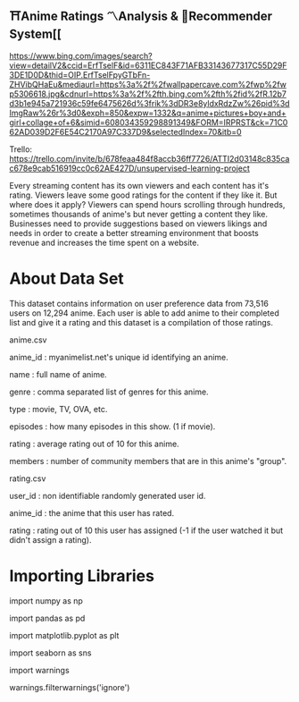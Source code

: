 ## ⛩️Anime Ratings 〽️Analysis & 🤖Recommender System[[
https://www.bing.com/images/search?view=detailV2&ccid=ErfTselF&id=6311EC843F71AFB33143677317C55D29F3DE1D0D&thid=OIP.ErfTselFpyGTbFn-ZHVibQHaEu&mediaurl=https%3a%2f%2fwallpapercave.com%2fwp%2fwp5306618.jpg&cdnurl=https%3a%2f%2fth.bing.com%2fth%2fid%2fR.12b7d3b1e945a721936c59fe6475626d%3frik%3dDR3e8yldxRdzZw%26pid%3dImgRaw%26r%3d0&exph=850&expw=1332&q=anime+pictures+boy+and+girl+collage+of+6&simid=608034359298891349&FORM=IRPRST&ck=71C062AD039D2F6E54C2170A97C337D9&selectedIndex=70&itb=0



Trello: https://trello.com/invite/b/678feaa484f8accb36ff7726/ATTI2d03148c835cac678e9cab516919cc0c62AE427D/unsupervised-learning-project

Every streaming content has its own viewers and each content has it's rating. Viewers leave some good ratings for the content if they like it. But where does it apply? Viewers can spend hours scrolling through hundreds, sometimes thousands of anime's but never getting a content they like. Businesses need to provide suggestions based on viewers likings and needs in order to create a better streaming environment that boosts revenue and increases the time spent on a website.

# About Data Set

This dataset contains information on user preference data from 73,516 users on 12,294 anime. Each user is able to add anime to their completed list and give it a rating and this dataset is a compilation of those ratings.

anime.csv

anime_id : myanimelist.net's unique id identifying an anime.

name : full name of anime.

genre : comma separated list of genres for this anime.

type : movie, TV, OVA, etc.

episodes : how many episodes in this show. (1 if movie).

rating : average rating out of 10 for this anime.

members : number of community members that are in this anime's "group".

rating.csv


user_id : non identifiable randomly generated user id.

anime_id : the anime that this user has rated.

rating : rating out of 10 this user has assigned (-1 if the user watched it but didn't assign a rating).


# Importing Libraries

import numpy as np

import pandas as pd

import matplotlib.pyplot as plt

import seaborn as sns

import warnings

warnings.filterwarnings('ignore')
